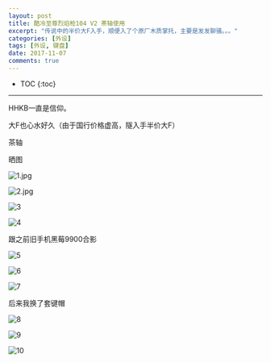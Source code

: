 ```yaml
---
layout: post
title: 酷冷至尊烈焰枪104 V2 茶轴使用
excerpt: "传说中的半价大F入手，顺便入了个原厂木质掌托，主要是发发聊骚。。。"
categories: [外设]
tags: [外设, 键盘]
date: 2017-11-07
comments: true
---
```


* TOC
{:toc}
---

HHKB一直是信仰。

大F也心水好久（由于国行价格虚高，隧入手半价大F）

茶轴

晒图

![1.jpg](/img/article/CoolerMasterKeyboard/1.jpg)

![2.jpg](/img/article/CoolerMasterKeyboard/2.jpg)

![3](/img/article/CoolerMasterKeyboard/3.jpg)

![4](/img/article/CoolerMasterKeyboard/4.jpg)

跟之前旧手机黑莓9900合影

![5](/img/article/CoolerMasterKeyboard/5.jpg)

![6](/img/article/CoolerMasterKeyboard/6.jpg)

![7](/img/article/CoolerMasterKeyboard/7.jpg)

后来我换了套键帽

![8](/img/article/CoolerMasterKeyboard/8.jpg)

![9](/img/article/CoolerMasterKeyboard/9.jpg)

![10](/img/article/CoolerMasterKeyboard/10.jpg)





